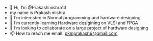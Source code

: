 - 👋 Hi, I’m @Prakashmishra13
- my name is Prakash mishra
- 👀 I’m interested in Normal programming and hardware designing
- 🌱 I’m currently learning Hardware desigining on VLSI and FPGA
- 💞️ I’m looking to collaborate on a large project of hardware designing 
- 📫 How to reach me email: pkmprakash6@gmail.com

<!---
Prakashmishra13/Prakashmishra13 is a ✨ special ✨ repository because its `README.md` (this file) appears on your GitHub profile.
You can click the Preview link to take a look at your changes.
--->
